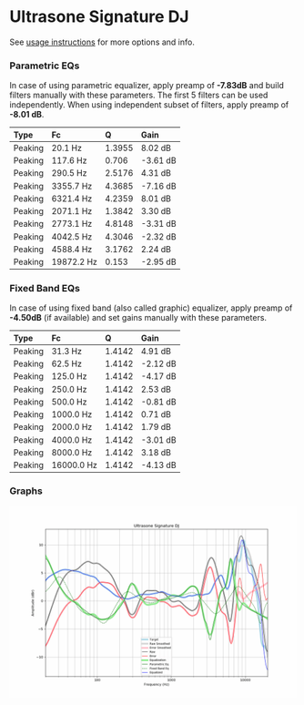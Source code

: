 # Ultrasone Signature DJ
See [usage instructions](https://github.com/jaakkopasanen/AutoEq#usage) for more options and info.

### Parametric EQs
In case of using parametric equalizer, apply preamp of **-7.83dB** and build filters manually
with these parameters. The first 5 filters can be used independently.
When using independent subset of filters, apply preamp of **-8.01 dB**.

| Type    | Fc         |      Q | Gain     |
|:--------|:-----------|:-------|:---------|
| Peaking | 20.1 Hz    | 1.3955 | 8.02 dB  |
| Peaking | 117.6 Hz   | 0.706  | -3.61 dB |
| Peaking | 290.5 Hz   | 2.5176 | 4.31 dB  |
| Peaking | 3355.7 Hz  | 4.3685 | -7.16 dB |
| Peaking | 6321.4 Hz  | 4.2359 | 8.01 dB  |
| Peaking | 2071.1 Hz  | 1.3842 | 3.30 dB  |
| Peaking | 2773.1 Hz  | 4.8148 | -3.31 dB |
| Peaking | 4042.5 Hz  | 4.3046 | -2.32 dB |
| Peaking | 4588.4 Hz  | 3.1762 | 2.24 dB  |
| Peaking | 19872.2 Hz | 0.153  | -2.95 dB |

### Fixed Band EQs
In case of using fixed band (also called graphic) equalizer, apply preamp of **-4.50dB**
(if available) and set gains manually with these parameters.

| Type    | Fc         |      Q | Gain     |
|:--------|:-----------|:-------|:---------|
| Peaking | 31.3 Hz    | 1.4142 | 4.91 dB  |
| Peaking | 62.5 Hz    | 1.4142 | -2.12 dB |
| Peaking | 125.0 Hz   | 1.4142 | -4.17 dB |
| Peaking | 250.0 Hz   | 1.4142 | 2.53 dB  |
| Peaking | 500.0 Hz   | 1.4142 | -0.81 dB |
| Peaking | 1000.0 Hz  | 1.4142 | 0.71 dB  |
| Peaking | 2000.0 Hz  | 1.4142 | 1.79 dB  |
| Peaking | 4000.0 Hz  | 1.4142 | -3.01 dB |
| Peaking | 8000.0 Hz  | 1.4142 | 3.18 dB  |
| Peaking | 16000.0 Hz | 1.4142 | -4.13 dB |

### Graphs
![](./Ultrasone%20Signature%20DJ.png)